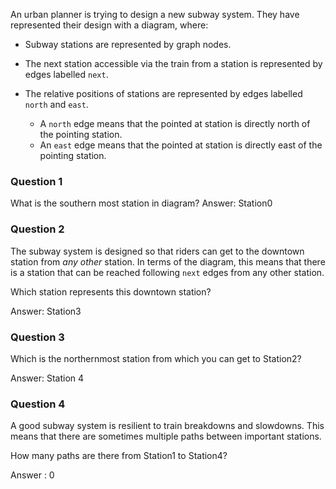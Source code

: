 
An urban planner is trying to design a new subway system. They have represented their design with a diagram,
where:
- Subway stations are represented by graph nodes.
- The next station accessible via the train from a station is represented by edges labelled `next`.
  
- The relative positions of stations are represented by edges labelled `north` and `east`. 
  - A `north` edge means that the pointed at station is directly north of the pointing station.
  - An `east` edge means that the pointed at station is directly east of the pointing station.



### Question 1
What is the southern most station in diagram?
Answer: Station0

### Question 2

The subway system is designed so that riders can get to the downtown station from *any other* station. In terms of the diagram, this means that there is a station that can be reached following `next` edges from any other station. 

Which station represents this downtown station?

Answer: Station3


### Question 3

Which is the northernmost station from which you can get to Station2?

Answer: Station 4

### Question 4

A good subway system is resilient to train breakdowns and slowdowns. This means that there
are sometimes multiple paths between important stations.

How many paths are there from Station1 to Station4?


Answer : 0